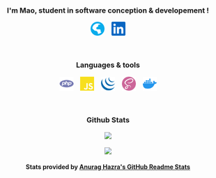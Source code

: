 <h3 align="center">I'm Mao, student in software conception & developement !</h3>

<p align="center">
  <a href="http://maodematos.rf.gd"><img height="32" src="./assets/globe.svg" /></a>&nbsp; &nbsp;
  <a href="https://www.linkedin.com/in/mao-de-matos"><img height="32" src="./assets/linkedin.svg" /></a>
</p>

  <br/>

<h3 align="center">Languages & tools</h3>

<p align="center">
  <img height="32" src="./assets/php.svg" />&nbsp; &nbsp;
  <img height="32" src="./assets/javascript.svg" />&nbsp; &nbsp;
  <img height="32" src="./assets/jquery.svg" />&nbsp; &nbsp;
  <img height="32" src="./assets/sass.svg" />&nbsp; &nbsp;
  <img height="32" src="./assets/docker.svg" />
</p>

  <br/>

<h3 align="center">Github Stats</h3>

<p align="center">
  <img align="center" src="https://github-readme-stats.vercel.app/api?username=MaoDeMatos&theme=dracula" />
  <br/>
  <br/>
  <img align="center" src="https://github-readme-stats.vercel.app/api/top-langs/?username=MaoDeMatos&layout=compact&theme=dracula" />
</p>

<h4 align="center">Stats provided by <a href="https://github.com/anuraghazra/github-readme-stats">Anurag Hazra's GitHub Readme Stats</a></h4>
